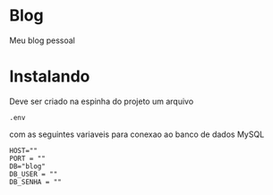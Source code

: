 # Blog
Meu blog pessoal



# Instalando
Deve ser criado na espinha do projeto um arquivo 

```shell
.env
```

com as seguintes variaveis para conexao ao banco de dados MySQL

```shell
HOST=""
PORT = ""
DB="blog"
DB_USER = ""
DB_SENHA = ""
```

